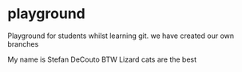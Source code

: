 # playground
Playground for students whilst learning git. we have created our own branches

My name is Stefan DeCouto
BTW Lizard cats are the best
